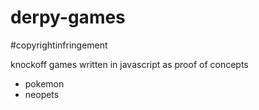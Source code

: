 derpy-games
=============

#copyrightinfringement

knockoff games written in javascript as proof of concepts

* pokemon
* neopets